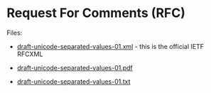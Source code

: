 # Request For Comments (RFC)

Files:

* [draft-unicode-separated-values-01.xml](draft-unicode-separated-values-01.xml) - this is the official IETF RFCXML

* [draft-unicode-separated-values-01.pdf](draft-unicode-separated-values-01.pdf)

* [draft-unicode-separated-values-01.txt](draft-unicode-separated-values-01.txt)
